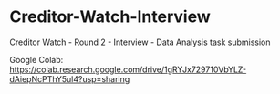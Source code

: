 # Creditor-Watch-Interview
Creditor Watch - Round 2 - Interview - Data Analysis task submission

Google Colab: https://colab.research.google.com/drive/1gRYJx729710VbYLZ-dAiepNcPThY5ul4?usp=sharing
